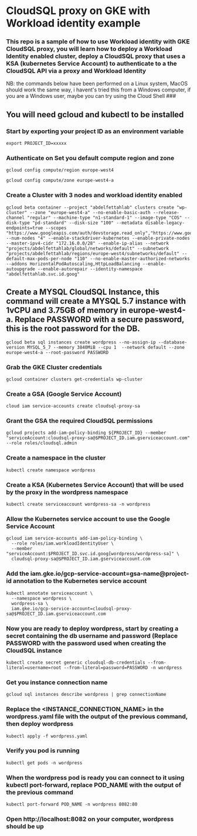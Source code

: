 # CloudSQL proxy on GKE with Workload identity example ###

### This repo is a sample of how to use Workload identity with GKE CloudSQL proxy, you will learn how to deploy a Workload Identity enabled cluster, deploy a CloudSQL proxy that uses a KSA (kubernetes Service Account) to authenticate to a the CloudSQL API via a proxy and Workload Identity 

 NB: the commands below have been performed on a Linux system, MacOS should work the same way, i havent's tried this from a Windows computer, if you are a Windows user, maybe you can try using the Cloud Shell ###

## You will need gcloud and kubectl to be installed ##

### Start by exporting your project ID as an environment variable
```
export PROJECT_ID=xxxxx
```

### Authenticate on Set you default compute region and zone
```
gcloud config compute/region europe-west4
```
```
gcloud config compute/zone europe-west4-a
```

### Create a Cluster with 3 nodes and workload identity enabled
```
gcloud beta container --project "abdelfettahlab" clusters create "wp-cluster" --zone "europe-west4-a" --no-enable-basic-auth --release-channel "regular" --machine-type "n1-standard-1" --image-type "COS" --disk-type "pd-standard" --disk-size "100" --metadata disable-legacy-endpoints=true --scopes "https://www.googleapis.com/auth/devstorage.read_only","https://www.googleapis.com/auth/logging.write","https://www.googleapis.com/auth/monitoring","https://www.googleapis.com/auth/servicecontrol","https://www.googleapis.com/auth/service.management.readonly","https://www.googleapis.com/auth/trace.append" --num-nodes "4" --enable-stackdriver-kubernetes --enable-private-nodes --master-ipv4-cidr "172.16.0.0/28" --enable-ip-alias --network "projects/abdelfettahlab/global/networks/default" --subnetwork "projects/abdelfettahlab/regions/europe-west4/subnetworks/default" --default-max-pods-per-node "110" --no-enable-master-authorized-networks --addons HorizontalPodAutoscaling,HttpLoadBalancing --enable-autoupgrade --enable-autorepair --identity-namespace "abdelfettahlab.svc.id.goog"

```

## Create a MYSQL CloudSQL Instance, this command will create a MYSQL 5.7 instance with 1vCPU and 3.75GB of memory in europe-west4-a. Replace PASSWORD with a secure password, this is the root password for the DB.
```
gcloud beta sql instances create wordpress --no-assign-ip --database-version MYSQL_5_7 --memory 3840MiB --cpu 1  --network default --zone europe-west4-a --root-password PASSWORD
```

### Grab the GKE Cluster credentials
```
gcloud container clusters get-credentials wp-cluster
```

### Create a GSA (Google Service Account)
```
cloud iam service-accounts create cloudsql-proxy-sa
```

### Grant the GSA the required CloudSQL permissions
```
gcloud projects add-iam-policy-binding ${PROJECT_ID} --member "serviceAccount:cloudsql-proxy-sa@$PROJECT_ID.iam.gserviceaccount.com" --role roles/cloudsql.admin
```

### Create a namespace in the cluster ###
```
kubectl create namespace wordpress
```

### Create a KSA (Kubernetes Service Account) that will be used by the proxy in the wordpress namespace ###
```
kubectl create serviceaccount wordpress-sa -n wordpress
```

### Allow the Kubernetes service account to use the Google Service Account ###
```
gcloud iam service-accounts add-iam-policy-binding \
  --role roles/iam.workloadIdentityUser \
  --member "serviceAccount:$PROJECT_ID.svc.id.goog[wordpress/wordpress-sa]" \
  cloudsql-proxy-sa@$PROJECT_ID.iam.gserviceaccount.com
```

### Add the iam.gke.io/gcp-service-account=gsa-name@project-id annotation to the Kubernetes service account ###

```
kubectl annotate serviceaccount \
  --namespace wordpress \
  wordpress-sa \
  iam.gke.io/gcp-service-account=cloudsql-proxy-sa@$PROJECT_ID.iam.gserviceaccount.com
```

### Now you are ready to deploy wordpress, start by creating a secret containing the db username and password (Replace PASSWORD with the password used when creating the CloudSQL instance ###
```
kubectl create secret generic cloudsql-db-credentials --from-literal=username=root --from-literal=password=PASSWORD -n wordpress
```

### Get you instance connection name ###
```
gcloud sql instances describe wordpress | grep connectionName
```

### Replace the <INSTANCE_CONNECTION_NAME> in the wordpress.yaml file with the output of the previous command, then deploy wordpress ###
```
kubectl apply -f wordpress.yaml
```

### Verify you pod is running ###
```
kubectl get pods -n wordpress
```

### When the wordpress pod is ready you can connect to it using kubectl port-forward, replace POD_NAME with the output of the previous command ###
```
kubectl port-forward POD_NAME -n wordpress 8082:80
```

### Open http://localhost:8082 on your computer, wordpress should be up ###